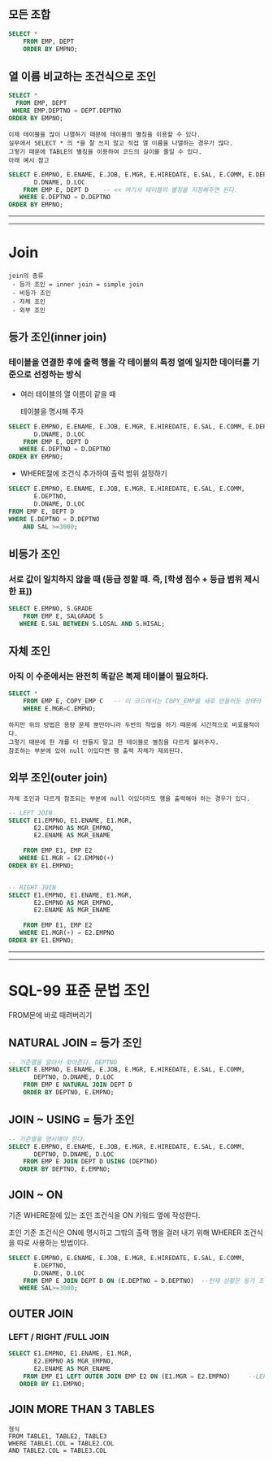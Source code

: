 ## 모든 조합
```SQL
SELECT *
    FROM EMP, DEPT
    ORDER BY EMPNO;
```

## 열 이름 비교하는 조건식으로 조인
```SQL
SELECT *
  FROM EMP, DEPT
 WHERE EMP.DEPTNO = DEPT.DEPTNO
ORDER BY EMPNO;

```

```TEXT
이제 테이블을 많이 나열하기 때문에 테이블의 별칭을 이용할 수 있다.
실무에서 SELECT * 의 *을 잘 쓰지 않고 직접 열 이름을 나열하는 경우가 많다.
그렇기 때문에 TABLE의 별칭을 이용하여 코드의 길이를 줄일 수 있다.
아래 예시 참고
```
```SQL
SELECT E.EMPNO, E.ENAME, E.JOB, E.MGR, E.HIREDATE, E.SAL, E.COMM, E.DEPTNO,
       D.DNAME, D.LOC
    FROM EMP E, DEPT D    -- << 여기서 테이블의 별칭을 지정해주면 된다.
   WHERE E.DEPTNO = D.DEPTNO
ORDER BY EMPNO;
```

***
***

# Join
```text
join의 종류
 - 등가 조인 = inner join = simple join
 - 비등가 조인
 - 자체 조인
 - 외부 조인
```

## 등가 조인(inner join)
### 테이블을 연결한 후에 출력 행을 각 테이블의 특정 열에 일치한 데이터를 기준으로 선정하는 방식
- 여러 테이블의 열 이름이 같을 때

  테이블을 명시해 주자

```SQL
SELECT E.EMPNO, E.ENAME, E.JOB, E.MGR, E.HIREDATE, E.SAL, E.COMM, E.DEPTNO,
       D.DNAME, D.LOC
    FROM EMP E, DEPT D
   WHERE E.DEPTNO = D.DEPTNO
ORDER BY EMPNO;
```

- WHERE절에 조건식 추가하여 출력 범위 설정하기
```SQL
SELECT E.EMPNO, E.ENAME, E.JOB, E.MGR, E.HIREDATE, E.SAL, E.COMM, 
       E.DEPTNO,
       D.DNAME, D.LOC
FROM EMP E, DEPT D
WHERE E.DEPTNO = D.DEPTNO
    AND SAL >=3000;
```

## 비등가 조인
### 서로 값이 일치하지 않을 때 (등급 정할 때. 즉, [학생 점수 + 등급 범위 제시한 표])
```SQL
SELECT E.EMPNO, S.GRADE
    FROM EMP E, SALGRADE S
   WHERE E.SAL BETWEEN S.LOSAL AND S.HISAL;
```

## 자체 조인
### 아직 이 수준에서는 완전히 똑같은 복제 테이블이 필요하다.
```SQL
SELECT *
    FROM EMP E, COPY_EMP C   -- 이 코드에서는 COPY_EMP를 새로 만들어둔 상태라 가정했을 때다.
    WHERE E.MGR=C.EMPNO;
```
```text
하지만 위의 방법은 용량 문제 뿐만아니라 두번의 작업을 하기 때문에 시간적으로 비효율적이다.
그렇기 때문에 한 개를 더 만들지 말고 한 테이블로 별칭을 다르게 불러주자.
참조하는 부분에 있어 null 이있다면 행 출력 자체가 제외된다.
```

## 외부 조인(outer join)
```text
자체 조인과 다르게 참조되는 부분에 null 이있더라도 행을 출력해야 하는 경우가 있다. 
```
```SQL
-- LEFT JOIN
SELECT E1.EMPNO, E1.ENAME, E1.MGR,
       E2.EMPNO AS MGR_EMPNO,
       E2.ENAME AS MGR_ENAME
       
    FROM EMP E1, EMP E2
   WHERE E1.MGR = E2.EMPNO(+)
ORDER BY E1.EMPNO;


-- RIGHT JOIN
SELECT E1.EMPNO, E1.ENAME, E1.MGR,
       E2.EMPNO AS MGR_EMPNO,
       E2.ENAME AS MGR_ENAME
       
    FROM EMP E1, EMP E2
   WHERE E1.MGR(+) = E2.EMPNO
ORDER BY E1.EMPNO;
```

***

***

# SQL-99 표준 문법 조인
FROM문에 바로 때려버리기
## NATURAL JOIN = 등가 조인
```SQL
-- 기준열을 알아서 찾아준다. DEPTNO
SELECT E.EMPNO, E.ENAME, E.JOB, E.MGR, E.HIREDATE, E.SAL, E.COMM,
       DEPTNO, D.DNAME, D.LOC
    FROM EMP E NATURAL JOIN DEPT D
    ORDER BY DEPTNO, E.EMPNO;
```

## JOIN ~ USING = 등가 조인
```SQL
-- 기준열을 명시해야 한다.
SELECT E.EMPNO, E.ENAME, E.JOB, E.MGR, E.HIREDATE, E.SAL, E.COMM,
       DEPTNO, D.DNAME, D.LOC
    FROM EMP E JOIN DEPT D USING (DEPTNO)
   ORDER BY DEPTNO, E.EMPNO;
```

## JOIN ~ ON
기존 WHERE절에 있는 조인 조건식을 ON 키워드 옆에 작성한다.

조인 기준 조건식은 ON에 명시하고 그밖의 출력 행을 걸러 내기 위해 WHERER 조건식을 따로 사용하는 방법이다.

```SQL
SELECT E.EMPNO, E.ENAME, E.JOB, E.MGR, E.HIREDATE, E.SAL, E.COMM,
       E.DEPTNO,
       D.DNAME, D.LOC
    FROM EMP E JOIN DEPT D ON (E.DEPTNO = D.DEPTNO)  --현재 상황은 등가 조인 한 것.
   WHERE SAL>=3000;
```

## OUTER JOIN
### LEFT / RIGHT /FULL JOIN
```SQL
SELECT E1.EMPNO, E1.ENAME, E1.MGR,
       E2.EMPNO AS MGR_EMPNO,
       E2.ENAME AS MGR_ENAME
    FROM EMP E1 LEFT OUTER JOIN EMP E2 ON (E1.MGR = E2.EMPNO)     --LEFT만 RIGHT/FULL 로 바꿔주면 된다.
   ORDER BY E1.EMPNO;
```

## JOIN MORE THAN 3 TABLES
```TEXT
형식
FROM TABLE1, TABLE2, TABLE3
WHERE TABLE1.COL = TABLE2.COL
AND TABLE2.COL = TABLE3.COL
```








